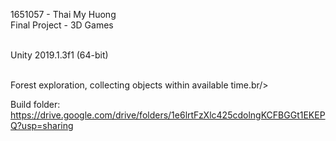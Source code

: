 1651057 - Thai My Huong<br/>
Final Project - 3D Games<br/><br/>

Unity 2019.1.3f1 (64-bit)<br/><br/>

Forest exploration, collecting objects within available time.br/><br/>

Build folder: https://drive.google.com/drive/folders/1e6lrtFzXlc425cdolngKCFBGGt1EKEPQ?usp=sharing
